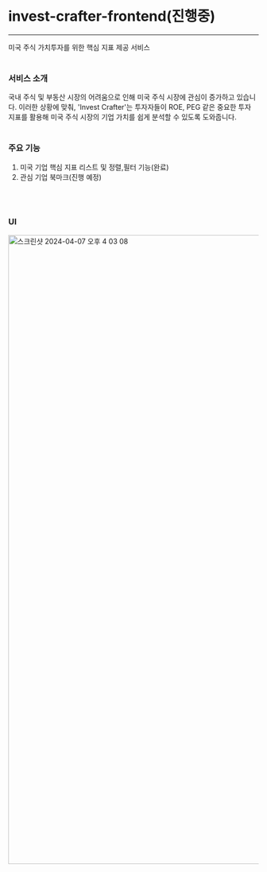 # invest-crafter-frontend(진행중)
---
미국 주식 가치투자를 위한 핵심 지표 제공 서비스
<br/>
<br/>

### 서비스 소개
국내 주식 및 부동산 시장의 어려움으로 인해 미국 주식 시장에 관심이 증가하고 있습니다. 이러한 상황에 맞춰, 'Invest Crafter'는 투자자들이 ROE, PEG 같은 중요한 투자 지표를 활용해 미국 주식 시장의 기업 가치를 쉽게 분석할 수 있도록 도와줍니다.
<br/>
<br/>

### 주요 기능
1. 미국 기업 핵심 지표 리스트 및 정렬,필터 기능(완료)
2. 관심 기업 북마크(진행 예정)
<br/>
<br/>

### UI
<img width="1265" alt="스크린샷 2024-04-07 오후 4 03 08" src="https://github.com/rlagudtn/invest-crafter-frontend/assets/34295144/1aac60a5-0e3f-4dc2-be6e-b5a350d732bd">
